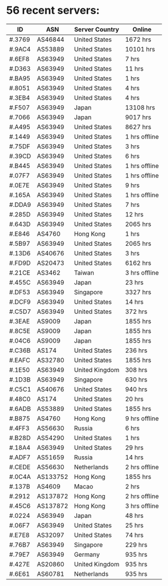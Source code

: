 # 56 recent servers:

| ID | ASN | Server Country | Online |
| ------ | ------ | ------ | ------ |
| #.3769 | AS46844 | United States | 1672 hrs |
| #.9AC4 | AS53889 | United States | 10101 hrs |
| #.6EF8 | AS63949 | United States | 7 hrs |
| #.D363 | AS63949 | United States | 11 hrs |
| #.BA95 | AS63949 | United States | 1 hrs |
| #.8051 | AS63949 | United States | 4 hrs |
| #.3EB4 | AS63949 | United States | 4 hrs |
| #.F507 | AS63949 | Japan | 13108 hrs |
| #.7066 | AS63949 | Japan | 9017 hrs |
| #.A495 | AS63949 | United States | 8627 hrs |
| #.1449 | AS63949 | United States | 1 hrs offline |
| #.75DF | AS63949 | United States | 3 hrs |
| #.39CD | AS63949 | United States | 6 hrs |
| #.B445 | AS63949 | United States | 1 hrs offline |
| #.07F7 | AS63949 | United States | 1 hrs offline |
| #.0E7E | AS63949 | United States | 9 hrs |
| #.165A | AS63949 | United States | 1 hrs offline |
| #.DDA9 | AS63949 | United States | 7 hrs |
| #.285D | AS63949 | United States | 12 hrs |
| #.643D | AS63949 | United States | 2065 hrs |
| #.E846 | AS4760 | Hong Kong | 1 hrs |
| #.5B97 | AS63949 | United States | 2065 hrs |
| #.13D6 | AS40676 | United States | 3 hrs |
| #.FD9D | AS20473 | United States | 6162 hrs |
| #.21CE | AS3462 | Taiwan | 3 hrs offline |
| #.455C | AS63949 | Japan | 23 hrs |
| #.DF53 | AS63949 | Singapore | 3327 hrs |
| #.DCF9 | AS63949 | United States | 14 hrs |
| #.C5D7 | AS63949 | United States | 372 hrs |
| #.3EAE | AS9009 | Japan | 1855 hrs |
| #.8C5E | AS9009 | Japan | 1855 hrs |
| #.04C6 | AS9009 | Japan | 1855 hrs |
| #.C36B | AS174 | United States | 236 hrs |
| #.EAFC | AS32780 | United States | 1855 hrs |
| #.1E50 | AS63949 | United Kingdom | 308 hrs |
| #.1D3B | AS63949 | Singapore | 630 hrs |
| #.C5C1 | AS40676 | United States | 940 hrs |
| #.48C0 | AS174 | United States | 20 hrs |
| #.6ADB | AS53889 | United States | 1855 hrs |
| #.B875 | AS4760 | Hong Kong | 9 hrs offline |
| #.4FF3 | AS56630 | Russia | 6 hrs |
| #.B28D | AS54290 | United States | 1 hrs |
| #.18A4 | AS63949 | United States | 29 hrs |
| #.ADF7 | AS51659 | Russia | 14 hrs |
| #.CEDE | AS56630 | Netherlands | 2 hrs offline |
| #.0C4A | AS133752 | Hong Kong | 1855 hrs |
| #.137B | AS4609 | Macao | 2 hrs |
| #.2912 | AS137872 | Hong Kong | 2 hrs offline |
| #.45C6 | AS137872 | Hong Kong | 3 hrs offline |
| #.0224 | AS63949 | Japan | 48 hrs |
| #.06F7 | AS63949 | United States | 25 hrs |
| #.E7E8 | AS32097 | United States | 74 hrs |
| #.76B7 | AS63949 | Singapore | 229 hrs |
| #.79E7 | AS63949 | Germany | 935 hrs |
| #.427E | AS20860 | United Kingdom | 935 hrs |
| #.6E61 | AS60781 | Netherlands | 935 hrs |


